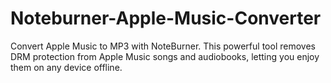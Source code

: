 # Noteburner-Apple-Music-Converter
Convert Apple Music to MP3 with NoteBurner. This powerful tool removes DRM protection from Apple Music songs and audiobooks, letting you enjoy them on any device offline.
